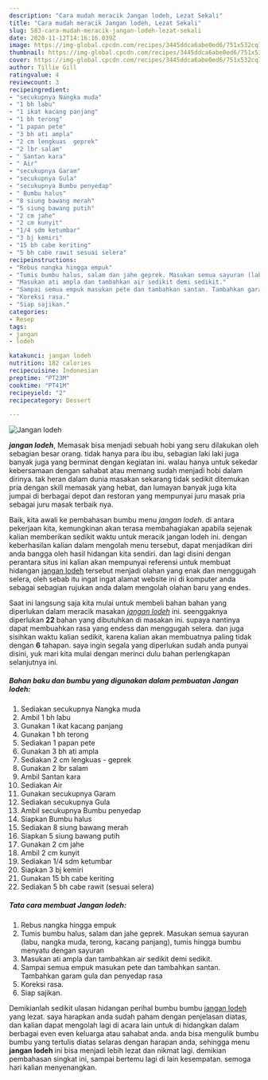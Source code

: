 ```yaml
---
description: "Cara mudah meracik Jangan lodeh, Lezat Sekali"
title: "Cara mudah meracik Jangan lodeh, Lezat Sekali"
slug: 583-cara-mudah-meracik-jangan-lodeh-lezat-sekali
date: 2020-11-12T14:16:16.039Z
image: https://img-global.cpcdn.com/recipes/3445ddca6abe0ed6/751x532cq70/jangan-lodeh-foto-resep-utama.jpg
thumbnail: https://img-global.cpcdn.com/recipes/3445ddca6abe0ed6/751x532cq70/jangan-lodeh-foto-resep-utama.jpg
cover: https://img-global.cpcdn.com/recipes/3445ddca6abe0ed6/751x532cq70/jangan-lodeh-foto-resep-utama.jpg
author: Tillie Gill
ratingvalue: 4
reviewcount: 3
recipeingredient:
- "secukupnya Nangka muda"
- "1 bh labu"
- "1 ikat kacang panjang"
- "1 bh terong"
- "1 papan pete"
- "3 bh ati ampla"
- "2 cm lengkuas  geprek"
- "2 lbr salam"
- " Santan kara"
- " Air"
- "secukupnya Garam"
- "secukupnya Gula"
- "secukupnya Bumbu penyedap"
- " Bumbu halus"
- "8 siung bawang merah"
- "5 siung bawang putih"
- "2 cm jahe"
- "2 cm kunyit"
- "1/4 sdm ketumbar"
- "3 bj kemiri"
- "15 bh cabe keriting"
- "5 bh cabe rawit sesuai selera"
recipeinstructions:
- "Rebus nangka hingga empuk"
- "Tumis bumbu halus, salam dan jahe geprek. Masukan semua sayuran (labu, nangka muda, terong, kacang panjang), tumis hingga bumbu menyatu dengan sayuran"
- "Masukan ati ampla dan tambahkan air sedikit demi sedikit."
- "Sampai semua empuk masukan pete dan tambahkan santan. Tambahkan garam gula dan penyedap rasa"
- "Koreksi rasa."
- "Siap sajikan."
categories:
- Resep
tags:
- jangan
- lodeh

katakunci: jangan lodeh 
nutrition: 182 calories
recipecuisine: Indonesian
preptime: "PT23M"
cooktime: "PT41M"
recipeyield: "2"
recipecategory: Dessert

---
```



![Jangan lodeh](https://img-global.cpcdn.com/recipes/3445ddca6abe0ed6/751x532cq70/jangan-lodeh-foto-resep-utama.jpg)

<b><i>jangan lodeh</i></b>, Memasak bisa menjadi sebuah hobi yang seru dilakukan oleh sebagian besar orang. tidak hanya para ibu ibu, sebagian laki laki juga banyak juga yang berminat dengan kegiatan ini. walau hanya untuk sekedar kebersamaan dengan sahabat atau memang sudah menjadi hobi dalam dirinya. tak heran dalam dunia masakan sekarang tidak sedikit ditemukan pria dengan skill memasak yang hebat, dan lumayan banyak juga kita jumpai di berbagai depot dan restoran yang mempunyai juru masak pria sebagai juru masak terbaik nya.



Baik, kita awali ke pembahasan bumbu menu <i>jangan lodeh</i>. di antara pekerjaan kita, kemungkinan akan terasa membahagiakan apabila sejenak kalian memberikan sedikit waktu untuk meracik jangan lodeh ini. dengan keberhasilan kalian dalam mengolah menu tersebut, dapat menjadikan diri anda bangga oleh hasil hidangan kita sendiri. dan lagi disini dengan perantara situs ini kalian akan mempunyai referensi untuk membuat hidangan <u>jangan lodeh</u> tersebut menjadi olahan yang enak dan menggugah selera, oleh sebab itu ingat ingat alamat website ini di komputer anda sebagai sebagian rujukan anda dalam mengolah olahan baru yang endes.


Saat ini langsung saja kita mulai untuk membeli bahan bahan yang diperlukan dalam meracik masakan <u><i>jangan lodeh</i></u> ini. seenggaknya diperlukan <b>22</b> bahan yang dibutuhkan di masakan ini. supaya nantinya dapat membuahkan rasa yang endess dan menggugah selera. dan juga sisihkan waktu kalian sedikit, karena kalian akan membuatnya paling tidak dengan <b>6</b> tahapan. saya ingin segala yang diperlukan sudah anda punyai disini, yuk mari kita mulai dengan merinci dulu bahan perlengkapan selanjutnya ini.

<!--inarticleads1-->

##### Bahan baku dan bumbu yang digunakan dalam pembuatan Jangan lodeh:

1. Sediakan secukupnya Nangka muda
1. Ambil 1 bh labu
1. Gunakan 1 ikat kacang panjang
1. Gunakan 1 bh terong
1. Sediakan 1 papan pete
1. Gunakan 3 bh ati ampla
1. Sediakan 2 cm lengkuas - geprek
1. Gunakan 2 lbr salam
1. Ambil  Santan kara
1. Sediakan  Air
1. Gunakan secukupnya Garam
1. Sediakan secukupnya Gula
1. Ambil secukupnya Bumbu penyedap
1. Siapkan  Bumbu halus
1. Sediakan 8 siung bawang merah
1. Siapkan 5 siung bawang putih
1. Gunakan 2 cm jahe
1. Ambil 2 cm kunyit
1. Sediakan 1/4 sdm ketumbar
1. Siapkan 3 bj kemiri
1. Gunakan 15 bh cabe keriting
1. Sediakan 5 bh cabe rawit (sesuai selera)




<!--inarticleads2-->

##### Tata cara membuat Jangan lodeh:

1. Rebus nangka hingga empuk
1. Tumis bumbu halus, salam dan jahe geprek. Masukan semua sayuran (labu, nangka muda, terong, kacang panjang), tumis hingga bumbu menyatu dengan sayuran
1. Masukan ati ampla dan tambahkan air sedikit demi sedikit.
1. Sampai semua empuk masukan pete dan tambahkan santan. Tambahkan garam gula dan penyedap rasa
1. Koreksi rasa.
1. Siap sajikan.




Demikianlah sedikit ulasan hidangan perihal bumbu bumbu <u>jangan lodeh</u> yang lezat. saya harapkan anda sudah paham dengan penjelasan diatas, dan kalian dapat mengolah lagi di acara lain untuk di hidangkan dalam berbagai even even keluarga atau sahabat anda. anda bisa mengulik bumbu bumbu yang tertulis diatas selaras dengan harapan anda, sehingga menu <b>jangan lodeh</b> ini bisa menjadi lebih lezat dan nikmat lagi. demikian pembahasan singkat ini, sampai bertemu lagi di lain kesempatan. semoga hari kalian menyenangkan.
